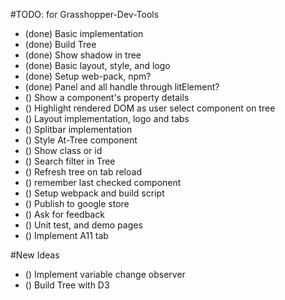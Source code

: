 #TODO: for Grasshopper-Dev-Tools

- (done) Basic implementation
- (done) Build Tree
- (done) Show shadow in tree
- (done) Basic layout, style, and logo
- (done) Setup web-pack, npm?
- (done) Panel and all handle through litElement?
- () Show a  component's property details
- () Highlight rendered DOM as user select component on tree
- () Layout implementation, logo and tabs
- () Splitbar implementation
- () Style At-Tree component
- () Show class or id
- () Search filter in Tree
- () Refresh tree on tab reload
- () remember last checked component
- () Setup webpack and build script
- () Publish to google store
- () Ask for feedback
- () Unit test, and demo pages
- () Implement A11 tab


#New Ideas
- () Implement variable change observer
- () Build Tree with D3